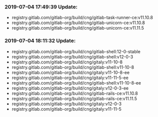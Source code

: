 ### 2019-07-04 17:49:39 Update:

- registry.gitlab.com/gitlab-org/build/cng/gitlab-task-runner-ce:v11.10.8
- registry.gitlab.com/gitlab-org/build/cng/gitlab-unicorn-ce:v11.10.8
- registry.gitlab.com/gitlab-org/build/cng/gitlab-unicorn-ce:v11.11.5
### 2019-07-04 18:11:32 Update:

- registry.gitlab.com/gitlab-org/build/cng/gitlab-shell:12-0-stable
- registry.gitlab.com/gitlab-org/build/cng/gitlab-shell:v12-0-3
- registry.gitlab.com/gitlab-org/build/cng/gitaly:v11-10-8
- registry.gitlab.com/gitlab-org/build/cng/gitlab-shell:v11-10-8
- registry.gitlab.com/gitlab-org/build/cng/gitaly:v11-10-8-ee
- registry.gitlab.com/gitlab-org/build/cng/gitaly:v11-11-5-ee
- registry.gitlab.com/gitlab-org/build/cng/gitlab-shell:v11-10-8-ee
- registry.gitlab.com/gitlab-org/build/cng/gitaly:v12-0-3-ee
- registry.gitlab.com/gitlab-org/build/cng/gitlab-rails-ce:v11.10.8
- registry.gitlab.com/gitlab-org/build/cng/gitlab-rails-ce:v11.11.5
- registry.gitlab.com/gitlab-org/build/cng/gitaly:v12-0-3
- registry.gitlab.com/gitlab-org/build/cng/gitaly:v11-11-5
